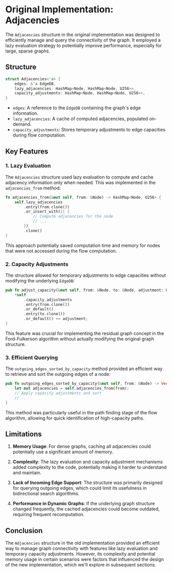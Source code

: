 # Original Implementation: Adjacencies

The `Adjacencies` structure in the original implementation was designed to efficiently manage and query the connectivity of the graph. It employed a lazy evaluation strategy to potentially improve performance, especially for large, sparse graphs.

## Structure

```rust
struct Adjacencies<'a> {
    edges: &'a EdgeDB,
    lazy_adjacencies: HashMap<Node, HashMap<Node, U256>>,
    capacity_adjustments: HashMap<Node, HashMap<Node, U256>>,
}
```

- `edges`: A reference to the `EdgeDB` containing the graph's edge information.
- `lazy_adjacencies`: A cache of computed adjacencies, populated on-demand.
- `capacity_adjustments`: Stores temporary adjustments to edge capacities during flow computation.

## Key Features

### 1. Lazy Evaluation

The `Adjacencies` structure used lazy evaluation to compute and cache adjacency information only when needed. This was implemented in the `adjacencies_from` method:

```rust
fn adjacencies_from(&mut self, from: &Node) -> HashMap<Node, U256> {
    self.lazy_adjacencies
        .entry(from.clone())
        .or_insert_with(|| {
            // Compute adjacencies for the node
            // ...
        })
        .clone()
}
```

This approach potentially saved computation time and memory for nodes that were not accessed during the flow computation.

### 2. Capacity Adjustments

The structure allowed for temporary adjustments to edge capacities without modifying the underlying `EdgeDB`:

```rust
pub fn adjust_capacity(&mut self, from: &Node, to: &Node, adjustment: U256) {
    *self
        .capacity_adjustments
        .entry(from.clone())
        .or_default()
        .entry(to.clone())
        .or_default() += adjustment;
}
```

This feature was crucial for implementing the residual graph concept in the Ford-Fulkerson algorithm without actually modifying the original graph structure.

### 3. Efficient Querying

The `outgoing_edges_sorted_by_capacity` method provided an efficient way to retrieve and sort the outgoing edges of a node:

```rust
pub fn outgoing_edges_sorted_by_capacity(&mut self, from: &Node) -> Vec<(Node, U256)> {
    let mut adjacencies = self.adjacencies_from(from);
    // Apply capacity adjustments and sort
    // ...
}
```

This method was particularly useful in the path finding stage of the flow algorithm, allowing for quick identification of high-capacity paths.

## Limitations

1. **Memory Usage**: For dense graphs, caching all adjacencies could potentially use a significant amount of memory.

2. **Complexity**: The lazy evaluation and capacity adjustment mechanisms added complexity to the code, potentially making it harder to understand and maintain.

3. **Lack of Incoming Edge Support**: The structure was primarily designed for querying outgoing edges, which could limit its usefulness in bidirectional search algorithms.

4. **Performance in Dynamic Graphs**: If the underlying graph structure changed frequently, the cached adjacencies could become outdated, requiring frequent recomputation.

## Conclusion

The `Adjacencies` structure in the old implementation provided an efficient way to manage graph connectivity with features like lazy evaluation and temporary capacity adjustments. However, its complexity and potential memory usage in certain scenarios were factors that influenced the design of the new implementation, which we'll explore in subsequent sections.